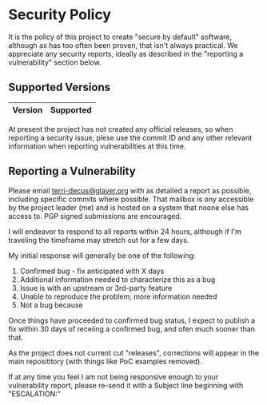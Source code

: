 # Security Policy

It is the policy of this project to create "secure by default"
software, although as has too often been proven, that isn't always
practical. We appreciate any security reports, ideally as described
in the "reporting a vulnerability" section below.

## Supported Versions

| Version | Supported          |
| ------- | ------------------ |

At present the project has not created any official releases, so 
when reporting a security issue, plese use the commit ID and any
other relevant information when reporting vulnerabilities at this
time.

## Reporting a Vulnerability

Please email terri-decus@glaver.org with as detailed a report
as possible, including specific commits where possible. That
mailbox is ony accessible by the project leader (me) and is
hosted on a system that noone else has access to. PGP signed
submissions are encouraged.

I will endeavor to respond to all reports within 24 hours,
although if I'm traveling the timeframe may stretch out for
a few days.

My initial response will generally be one of the following:
1) Confirmed bug - fix anticipated with X days
2) Additional information needed to characterize this as a bug
3) Issue is with an upstream or 3rd-party feature
4) Unable to reproduce the problem; more information needed
5) Not a bug because <explanation>

Once things have proceeded to confirmed bug status, I expect
to publish a fix within 30 days of receiing a confirmed bug,
and ofen much sooner than that.

As the project does not current cut "releases", corrections
will appear in the main reposititory (with things like PoC
examples removed).

If at any time you feel I am not being responsive enough to
your vulnerability report, please re-send it with a Subject
line beginning with "ESCALATION:"

